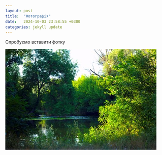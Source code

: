 ```yaml
---
layout: post
title:  "Фотографія"
date:   2024-10-03 23:58:55 +0300
categories: jekyll update
---
```


Спробуємо вставити фотку

![My helpful screenshot](/assets/foto/IMG_0509_crop.jpg)


